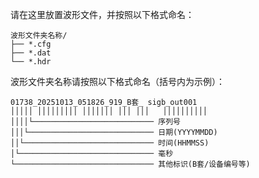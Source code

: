 请在这里放置波形文件，并按照以下格式命名：

```
波形文件夹名称/
├── *.cfg
├── *.dat
└── *.hdr
```

波形文件夹名称请按照以下格式命名（括号内为示例）：

```
01738_20251013_051826_919_B套_ sigb_out001
│││││ │││││││││ │││││││ │││ │││   ││││││││││
││││└─────────────────────────── 序列号
│││└──────────────────────────── 日期(YYYYMMDD)
││└───────────────────────────── 时间(HHMMSS)
│└────────────────────────────── 毫秒
└─────────────────────────────── 其他标识(B套/设备编号等)
```
